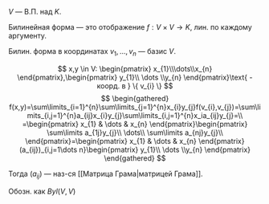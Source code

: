 $V$ — В.П. над $K$.

Билинейная форма — это отображение $f:V\times V\to K$, лин. по каждому аргументу.

Билин. форма в координатах $v_{1}, \dots, v_{n}$ — базис $V$.

$$
x,y \in V: \begin{pmatrix}
x_{1}\\\dots\\x_{n}
\end{pmatrix},\begin{pmatrix}
y_{1}\\ \dots \\y_{n}
\end{pmatrix}\text{ - коорд. в } \{ v_{i} \}
$$
$$
\begin{gathered}
f(x,y)=\sum\limits_{i=1}^{n}\sum\limits_{j=1}^{n}x_{i}y_{j}f(v_{i},v_{j})=\sum\limits_{i,j=1}^{n}a_{ij}x_{i}y_{j}\sum\limits_{i,j=1}^{n}x_ia_{ij}y_{j}=\\
=\begin{pmatrix}
x_{1} & \dots & x_{n}
\end{pmatrix}\begin{pmatrix}
\sum\limits a_{1j}y_{j}\\
\dots\\
\sum\limits a_{nj}y_{j}\\
\end{pmatrix}=\begin{pmatrix}
x_{1} & \dots & x_{n}
\end{pmatrix}(a_{ij})_{i,j=1\dots n}\begin{pmatrix}
y_{1}\\ \dots \\y_{n}
\end{pmatrix}
\end{gathered}
$$

Тогда $(a_{ij})$ — наз-ся [[Матрица Грама|матрицей Грама]].

Обозн. как $Byl(V, V)$